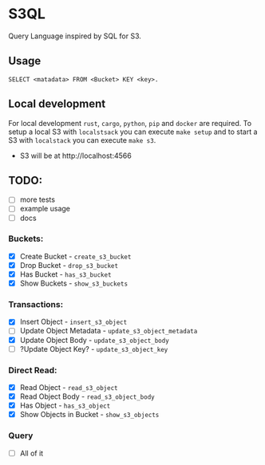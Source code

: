 # S3QL

Query Language inspired by SQL for S3.

## Usage

```
SELECT <matadata> FROM <Bucket> KEY <key>.
```

## Local development
For local development `rust`, `cargo`, `python`, `pip` and `docker` are required. To setup a local S3 with `localstsack` you can execute `make setup` and to start a S3 with `localstack` you can execute `make s3`.

* S3 will be at http://localhost:4566

## TODO:
- [ ] more tests
- [ ] example usage
- [ ] docs

### Buckets:
- [x] Create Bucket - `create_s3_bucket`
- [x] Drop Bucket - `drop_s3_bucket`
- [x] Has Bucket - `has_s3_bucket`
- [x] Show Buckets - `show_s3_buckets`

### Transactions:
- [x] Insert Object - `insert_s3_object`
- [ ] Update Object Metadata - `update_s3_object_metadata`
- [x] Update Object Body - `update_s3_object_body`
- [ ] ?Update Object Key? - `update_s3_object_key`

### Direct Read:
- [x] Read Object - `read_s3_object`
- [x] Read Object Body - `read_s3_object_body`
- [x] Has Object - `has_s3_object`
- [x] Show Objects in Bucket - `show_s3_objects`

### Query
- [ ] All of it
